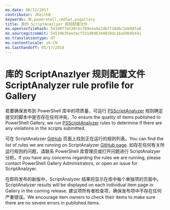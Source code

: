 ```yaml
---
ms.date: 06/12/2017
contributor: JKeithB
keywords: 库,powershell,cmdlet,psgallery
title: 库的 ScriptAnazlyer 规则配置文件
ms.openlocfilehash: 54100f7a530cbc769e4a0e2dbff18dbc5de88fa6
ms.sourcegitcommit: 54534635eedacf531d8d6344019dc16a50b8b441
ms.translationtype: HT
ms.contentlocale: zh-CN
ms.lasthandoff: 05/17/2018
---
```

# <a name="scriptanalyzer-rule-profile-for-gallery"></a><span data-ttu-id="1dd46-103">库的 ScriptAnazlyer 规则配置文件</span><span class="sxs-lookup"><span data-stu-id="1dd46-103">ScriptAnalyzer rule profile for Gallery</span></span>

<span data-ttu-id="1dd46-104">若要确保发布到 PowerShell 库中的项质量，可运行 [PSScriptAnalyzer](https://github.com/PowerShell/PSScriptAnalyzer) 规则确定提交的脚本中是否存在任何冲突。</span><span class="sxs-lookup"><span data-stu-id="1dd46-104">To ensure the quality of items published to PowerShell Gallery, we run [PSScriptAnalyzer](https://github.com/PowerShell/PSScriptAnalyzer) rules to determine if there are any violations in the scripts submitted.</span></span>

<span data-ttu-id="1dd46-105">可在 ScriptAnalyzer [GitHub](https://github.com/PowerShell/PSScriptAnalyzer/blob/development/Engine/Settings/PSGallery.psd1) 页面上找到正在运行的规则列表。</span><span class="sxs-lookup"><span data-stu-id="1dd46-105">You can find the list of rules we are running on ScriptAnalyzer [GitHub page](https://github.com/PowerShell/PSScriptAnalyzer/blob/development/Engine/Settings/PSGallery.psd1).</span></span>
<span data-ttu-id="1dd46-106">如存在任何有关所运行规则的问题，请联系 PowerShell 库管理员或打开问题进行 ScriptAnalzyer 分析。</span><span class="sxs-lookup"><span data-stu-id="1dd46-106">If you have any concerns regarding the rules we are running, please contact PowerShell Gallery Administrators, or open an issue for ScriptAnalzyer.</span></span>

<span data-ttu-id="1dd46-107">在即将发布的新版中，ScriptAnalyzer 结果将显示在库中每个单独项的页面中。</span><span class="sxs-lookup"><span data-stu-id="1dd46-107">ScriptAnalyzer results will be displayed on each individual item page in Gallery in the coming release.</span></span> <span data-ttu-id="1dd46-108">建议项所有者检查项，确保发布项中不存在任何严重错误。</span><span class="sxs-lookup"><span data-stu-id="1dd46-108">We encourage item owners to check their items to make sure there are no severe errors in published items.</span></span>
